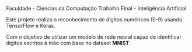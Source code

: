 Faculdade - Ciencias da Computação 
Trabalho Final - Inteligência Artificial 

Este projeto realiza o reconhecimento de dígitos numéricos (0-9) usando TensorFlow e Keras.

Com o objetivo de utilizar um modelo de rede neural capaz de identificar dígitos escritos à mão com base no dataset **MNIST**.

